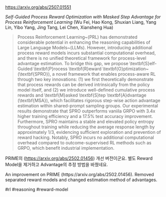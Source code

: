 https://arxiv.org/abs/2507.01551

*Self-Guided Process Reward Optimization with Masked Step Advantage for Process Reinforcement Learning* (Wu Fei, Hao Kong, Shuxian Liang, Yang Lin, Yibo Yang, Jing Tang, Lei Chen, Xiansheng Hua)

> Process Reinforcement Learning~(PRL) has demonstrated considerable potential in enhancing the reasoning capabilities of Large Language Models~(LLMs). However, introducing additional process reward models incurs substantial computational overhead, and there is no unified theoretical framework for process-level advantage estimation. To bridge this gap, we propose \textbf{S}elf-Guided \textbf{P}rocess \textbf{R}eward \textbf{O}ptimization~(\textbf{SPRO}), a novel framework that enables process-aware RL through two key innovations: (1) we first theoretically demonstrate that process rewards can be derived intrinsically from the policy model itself, and (2) we introduce well-defined cumulative process rewards and \textbf{M}asked \textbf{S}tep \textbf{A}dvantage (\textbf{MSA}), which facilitates rigorous step-wise action advantage estimation within shared-prompt sampling groups. Our experimental results demonstrate that SPRO outperforms vaniila GRPO with 3.4x higher training efficiency and a 17.5\% test accuracy improvement. Furthermore, SPRO maintains a stable and elevated policy entropy throughout training while reducing the average response length by approximately $1/3$, evidencing sufficient exploration and prevention of reward hacking. Notably, SPRO incurs no additional computational overhead compared to outcome-supervised RL methods such as GRPO, which benefit industrial implementation.

PRIME의 (https://arxiv.org/abs/2502.01456) 개선 버전이군요. 별도 Reward Model을 제거하고 Advantage의 추정 방법을 바꿨네요.

<english>
An improvement on PRIME (https://arxiv.org/abs/2502.01456). Removed separated reward models and changed estimation method of advantages.
</english>

#rl #reasoning #reward-model 